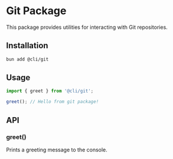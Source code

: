 # Git Package

This package provides utilities for interacting with Git repositories.

## Installation

```bash
bun add @cli/git
```

## Usage

```typescript
import { greet } from '@cli/git';

greet(); // Hello from git package!
```

## API

### greet()

Prints a greeting message to the console.
